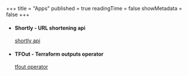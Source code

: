 +++
title = "Apps"
published = true
readingTime = false
showMetadata = false
+++

- <h4>Shortly - URL shortening api</h4>
  <a href="https://shortly.wibrow.net/docs" target="_blank">shortly api</a>

- <h4>TFOut - Terraform outputs operator</h4>
  <a href="https://swibrow.github.io/tfout/" target="_blank">tfout operator</a>